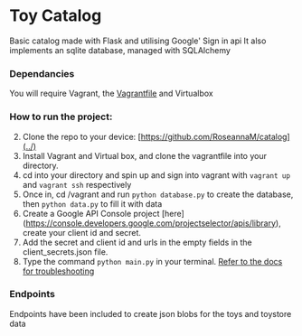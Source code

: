 # Toy Catalog
Basic catalog made with Flask and utilising Google' Sign in api 
It also implements an sqlite database, managed with SQLAlchemy
### Dependancies
You will require Vagrant, the [Vagrantfile](https://github.com/udacity/fullstack-nanodegree-vm/blob/master/vagrant/Vagrantfile) and Virtualbox
### How to run the project:
2. Clone the repo to your device: [https://github.com/RoseannaM/catalog](../)
1. Install Vagrant and Virtual box, and clone the vagrantfile into your directory.
2. cd into your directory and spin up and sign into vagrant with  ```vagrant up``` and ```vagrant ssh``` respectively
3. Once in, cd /vagrant and run ```python database.py``` to create the database, then ```python data.py``` to fill it with data
1. Create a Google API Console project [here] (https://console.developers.google.com/projectselector/apis/library), create your client id and secret. 
3. Add the secret and client id and urls in the empty fields in the client_secrets.json file.
4. Type the command ```python main.py``` in your terminal.
[Refer to the docs for troubleshooting](https://developers.google.com/identity/sign-in/web/devconsole-project)

### Endpoints
Endpoints have been included to create json blobs for the toys and toystore data
